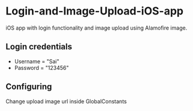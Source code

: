 # Login-and-Image-Upload-iOS-app
iOS app with login functionality and image upload using Alamofire image.

## Login credentials
* Username = "Sai"
* Password = "123456"

## Configuring 
Change upload image url inside GlobalConstants

